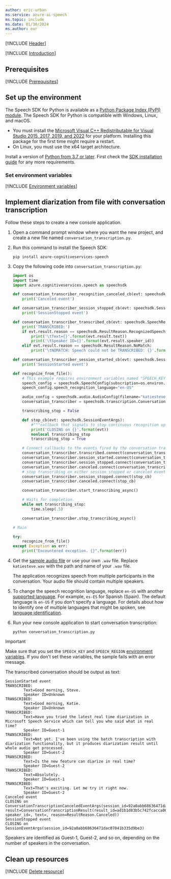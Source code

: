 ```yaml
---
author: eric-urban
ms.service: azure-ai-speech
ms.topic: include
ms.date: 01/30/2024
ms.author: eur
---
```


[!INCLUDE [Header](../../common/python.md)]

[!INCLUDE [Introduction](intro.md)]

## Prerequisites

[!INCLUDE [Prerequisites](../../common/azure-prerequisites.md)]

## Set up the environment

The Speech SDK for Python is available as a [Python Package Index (PyPI) module](https://pypi.org/project/azure-cognitiveservices-speech/). The Speech SDK for Python is compatible with Windows, Linux, and macOS.

- You must install the [Microsoft Visual C++ Redistributable for Visual Studio 2015, 2017, 2019, and 2022](/cpp/windows/latest-supported-vc-redist?view=msvc-170&preserve-view=true) for your platform. Installing this package for the first time might require a restart.
- On Linux, you must use the x64 target architecture.

Install a version of [Python from 3.7 or later](https://www.python.org/downloads/). First check the [SDK installation guide](../../../quickstarts/setup-platform.md?pivots=programming-language-python) for any more requirements. 

### Set environment variables

[!INCLUDE [Environment variables](../../common/environment-variables.md)]

## Implement diarization from file with conversation transcription

Follow these steps to create a new console application.

1. Open a command prompt window where you want the new project, and create a new file named `conversation_transcription.py`.

1. Run this command to install the Speech SDK:  

    ```console
    pip install azure-cognitiveservices-speech
    ```

1. Copy the following code into `conversation_transcription.py`:

    ```Python
    import os
    import time
    import azure.cognitiveservices.speech as speechsdk

    def conversation_transcriber_recognition_canceled_cb(evt: speechsdk.SessionEventArgs):
        print('Canceled event')

    def conversation_transcriber_session_stopped_cb(evt: speechsdk.SessionEventArgs):
        print('SessionStopped event')

    def conversation_transcriber_transcribed_cb(evt: speechsdk.SpeechRecognitionEventArgs):
        print('TRANSCRIBED:')
        if evt.result.reason == speechsdk.ResultReason.RecognizedSpeech:
            print('\tText={}'.format(evt.result.text))
            print('\tSpeaker ID={}'.format(evt.result.speaker_id))
        elif evt.result.reason == speechsdk.ResultReason.NoMatch:
            print('\tNOMATCH: Speech could not be TRANSCRIBED: {}'.format(evt.result.no_match_details))

    def conversation_transcriber_session_started_cb(evt: speechsdk.SessionEventArgs):
        print('SessionStarted event')

    def recognize_from_file():
        # This example requires environment variables named "SPEECH_KEY" and "SPEECH_REGION"
        speech_config = speechsdk.SpeechConfig(subscription=os.environ.get('SPEECH_KEY'), region=os.environ.get('SPEECH_REGION'))
        speech_config.speech_recognition_language="en-US"

        audio_config = speechsdk.audio.AudioConfig(filename="katiesteve.wav")
        conversation_transcriber = speechsdk.transcription.ConversationTranscriber(speech_config=speech_config, audio_config=audio_config)

        transcribing_stop = False

        def stop_cb(evt: speechsdk.SessionEventArgs):
            #"""callback that signals to stop continuous recognition upon receiving an event `evt`"""
            print('CLOSING on {}'.format(evt))
            nonlocal transcribing_stop
            transcribing_stop = True

        # Connect callbacks to the events fired by the conversation transcriber
        conversation_transcriber.transcribed.connect(conversation_transcriber_transcribed_cb)
        conversation_transcriber.session_started.connect(conversation_transcriber_session_started_cb)
        conversation_transcriber.session_stopped.connect(conversation_transcriber_session_stopped_cb)
        conversation_transcriber.canceled.connect(conversation_transcriber_recognition_canceled_cb)
        # stop transcribing on either session stopped or canceled events
        conversation_transcriber.session_stopped.connect(stop_cb)
        conversation_transcriber.canceled.connect(stop_cb)

        conversation_transcriber.start_transcribing_async()

        # Waits for completion.
        while not transcribing_stop:
            time.sleep(.5)

        conversation_transcriber.stop_transcribing_async()

    # Main

    try:
        recognize_from_file()
    except Exception as err:
        print("Encountered exception. {}".format(err))
    ```

1. Get the [sample audio file](https://github.com/Azure-Samples/cognitive-services-speech-sdk/blob/master/sampledata/audiofiles/katiesteve.wav) or use your own `.wav` file. Replace `katiesteve.wav` with the path and name of your `.wav` file.

   The application recognizes speech from multiple participants in the conversation. Your audio file should contain multiple speakers.

1. To change the speech recognition language, replace `en-US` with another [supported language](~/articles/cognitive-services/speech-service/supported-languages.md). For example, `es-ES` for Spanish (Spain). The default language is `en-US` if you don't specify a language. For details about how to identify one of multiple languages that might be spoken, see [language identification](~/articles/cognitive-services/speech-service/language-identification.md).

1. Run your new console application to start conversation transcription:

   ```console
   python conversation_transcription.py
   ```

> [!IMPORTANT]
> Make sure that you set the `SPEECH_KEY` and `SPEECH_REGION` [environment variables](#set-environment-variables). If you don't set these variables, the sample fails with an error message.

The transcribed conversation should be output as text:

```output
SessionStarted event
TRANSCRIBED:
        Text=Good morning, Steve.
        Speaker ID=Unknown
TRANSCRIBED:
        Text=Good morning, Katie.
        Speaker ID=Unknown
TRANSCRIBED:
        Text=Have you tried the latest real time diarization in Microsoft Speech Service which can tell you who said what in real time?
        Speaker ID=Guest-1
TRANSCRIBED:
        Text=Not yet. I've been using the batch transcription with diarization functionality, but it produces diarization result until whole audio get processed.
        Speaker ID=Guest-2
TRANSCRIBED:
        Text=Is the new feature can diarize in real time?
        Speaker ID=Guest-2
TRANSCRIBED:
        Text=Absolutely.
        Speaker ID=Guest-1
TRANSCRIBED:
        Text=That's exciting. Let me try it right now.
        Speaker ID=Guest-2
Canceled event
CLOSING on ConversationTranscriptionCanceledEventArgs(session_id=92a0abb68636471dac07041b335d9be3, result=ConversationTranscriptionResult(result_id=ad1b1d83b5c742fcacca0692baa8df74, speaker_id=, text=, reason=ResultReason.Canceled))
SessionStopped event
CLOSING on SessionEventArgs(session_id=92a0abb68636471dac07041b335d9be3)
```

Speakers are identified as Guest-1, Guest-2, and so on, depending on the number of speakers in the conversation.

## Clean up resources

[!INCLUDE [Delete resource](../../common/delete-resource.md)]
